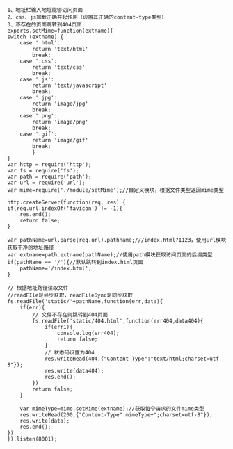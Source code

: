 	1、地址栏输入地址能够访问页面
	2、css、js加载正确并起作用（设置其正确的content-type类型）
	3、不存在的页面跳转到404页面
	exports.setMime=function(extname){
    switch (extname) {
        case '.html':
            return 'text/html'
            break;
        case '.css':
            return 'text/css'
            break;
        case '.js':
            return 'text/javascript'
            break;
        case '.jpg':
            return 'image/jpg'
            break;
        case '.png':
            return 'image/png'
            break;
        case '.gif':
            return 'image/gif'
            break;
			}
	}
	var http = require('http');
	var fs = require('fs');
	var path = require('path');
	var url = require('url');
	var mime=require('./module/setMime');//自定义模块，根据文件类型返回mime类型

	http.createServer(function(req, res) {
    if(req.url.indexOf('favicon') != -1){
        res.end();
        return false;
    }

    var pathName=url.parse(req.url).pathname;///index.html?1123，使用url模块获取干净的地址路径
    var extname=path.extname(pathName);//使用path模块获取访问页面的后缀类型
    if(pathName == '/'){//默认跳转到index.html页面
        pathName='/index.html';    
    }

    // 根据地址路径读取文件
    //readFIle是异步获取，readFileSync是同步获取
    fs.readFile('static/'+pathName,function(err,data){
        if(err){
            // 文件不存在则跳转到404页面
            fs.readFile('static/404.html',function(err404,data404){
                if(err1){
                    console.log(err404);
                    return false;
                }
                // 状态码设置为404
                res.writeHead(404,{"Content-Type":"text/html;charset=utf-8"});
                res.write(data404);
                res.end();
            })
            return false;
        }

        var mimeType=mime.setMime(extname);//获取每个请求的文件mime类型
        res.writeHead(200,{"Content-Type":mimeType+";charset=utf-8"});
        res.write(data);
        res.end();
    })
	}).listen(8001);